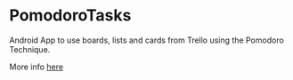 # PomodoroTasks

Android App to use boards, lists and cards from Trello using the Pomodoro Technique.

More info [here](http://victoralbertos.com/pomodoro-cards)
